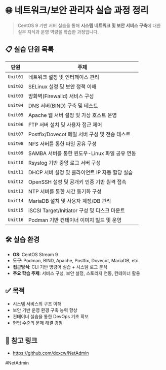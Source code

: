 # 🌐 네트워크/보안 관리자 실습 과정 정리

> CentOS 9 기반 서버 실습을 통해 **시스템 네트워크 및 보안 서비스 구축**에 대한 실무 지식과 운영 역량을 학습한 과정입니다.



## 📋 실습 단원 목록

| 단원 | 주제 |
|------|------|
| `Unit01` | 네트워크 설정 및 인터페이스 관리 |
| `Unit02` | SELinux 설정 및 보안 정책 이해 |
| `Unit03` | 방화벽(Firewalld) 서비스 구성 |
| `Unit04` | DNS 서버(BIND) 구축 및 테스트 |
| `Unit05` | Apache 웹 서버 설정 및 가상 호스트 운영 |
| `Unit06` | FTP 서버 설치 및 사용자 접근 제어 |
| `Unit07` | Postfix/Dovecot 메일 서버 구성 및 전송 테스트 |
| `Unit08` | NFS 서버를 통한 파일 공유 구성 |
| `Unit09` | SAMBA 서버를 통한 윈도우-Linux 파일 공유 연동 |
| `Unit10` | Rsyslog 기반 중앙 로그 서버 구성 |
| `Unit11` | DHCP 서버 설정 및 클라이언트 IP 자동 할당 실습 |
| `Unit12` | OpenSSH 설정 및 공개키 인증 기반 원격 접속 |
| `Unit13` | NTP 서버를 통한 시간 동기화 구성 |
| `Unit14` | MariaDB 설치 및 사용자 계정/DB 관리 |
| `Unit15` | iSCSI Target/Initiator 구성 및 디스크 마운트 |
| `Unit16` | Podman 기반 컨테이너 이미지 빌드 및 운영 |



## 🛠️ 실습 환경

- **OS**: CentOS Stream 9
- **도구**: Podman, BIND, Apache, Postfix, Dovecot, MariaDB, etc.
- **접근방식**: CLI 기반 명령어 실습 + 시스템 로그 분석
- **주요 학습 주제**: 서비스 구성, 보안 설정, 스토리지 연동, 컨테이너 활용



## ✅ 목적

- 시스템 서비스의 구조 이해
- 보안 기반 운영 환경 구축 능력 향상
- 컨테이너 실습을 통한 DevOps 기초 확보
- 현업 수준의 문제 해결 경험



## 📎 참고 링크
- https://github.com/dxxcw/NetAdmin


#NetAdmin
